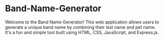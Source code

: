 # Band-Name-Generator
Welcome to the Band Name Generator! This web application allows users to generate a unique band name by combining their last name and pet name. It's a fun and simple tool built using HTML, CSS, JavaScript, and Express.js.
